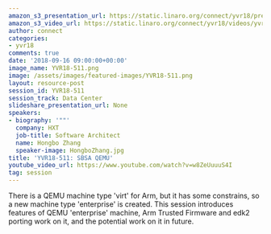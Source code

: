 ```yaml
---
amazon_s3_presentation_url: https://static.linaro.org/connect/yvr18/presentations/yvr18-511.pdf
amazon_s3_video_url: https://static.linaro.org/connect/yvr18/videos/yvr18-511.mp4
author: connect
categories:
- yvr18
comments: true
date: '2018-09-16 09:00:00+00:00'
image_name: YVR18-511.png
image: /assets/images/featured-images/YVR18-511.png
layout: resource-post
session_id: YVR18-511
session_track: Data Center
slideshare_presentation_url: None
speakers:
- biography: '""'
  company: HXT
  job-title: Software Architect
  name: Hongbo Zhang
  speaker-image: HongboZhang.jpg
title: 'YVR18-511: SBSA QEMU'
youtube_video_url: https://www.youtube.com/watch?v=w8ZeUuuuS4I
tag: session
---
```


There is a QEMU machine type 'virt' for Arm, but it has some constrains, so a new machine type 'enterprise' is created.
This session introduces features of QEMU 'enterprise' machine, Arm Trusted Firmware and edk2 porting work on it, and the potential work on it in future.